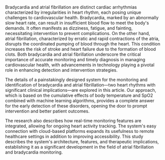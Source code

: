 Bradycardia and atrial fibrillation are distinct cardiac arrhythmias characterized by irregularities in heart rhythm, each posing unique challenges to cardiovascular health. Bradycardia, marked by an abnormally slow heart rate, can result in insufficient blood flow to meet the body's demands. It often manifests as dizziness, fatigue, and fainting, necessitating intervention to prevent complications. On the other hand, atrial fibrillation, characterized by erratic and rapid contractions of the atria, disrupts the coordinated pumping of blood through the heart. This condition increases the risk of stroke and heart failure due to the formation of blood clots. Both bradycardia and atrial fibrillation underscore the critical importance of accurate monitoring and timely diagnosis in managing cardiovascular health, with advancements in technology playing a pivotal role in enhancing detection and intervention strategies.

The details of a painstakingly designed system for the monitoring and identification of bradycardia and atrial fibrillation—two heart rhythms with significant clinical implications—are explored in this article. Our approach, which is based on the cumulative effects of body temperature and SpO2 combined with machine learning algorithms, provides a complete answer for the early detection of these disorders, opening the door to prompt intervention and better patient outcomes.

The research also describes how real-time monitoring features are integrated, allowing for ongoing heart activity tracking. The system's easy connection with cloud-based platforms expands its usefulness to remote healthcare settings in addition to improving accessibility. This study describes the system's architecture, features, and therapeutic implications, establishing it as a significant development in the field of atrial fibrillation and bradycardia monitoring.
